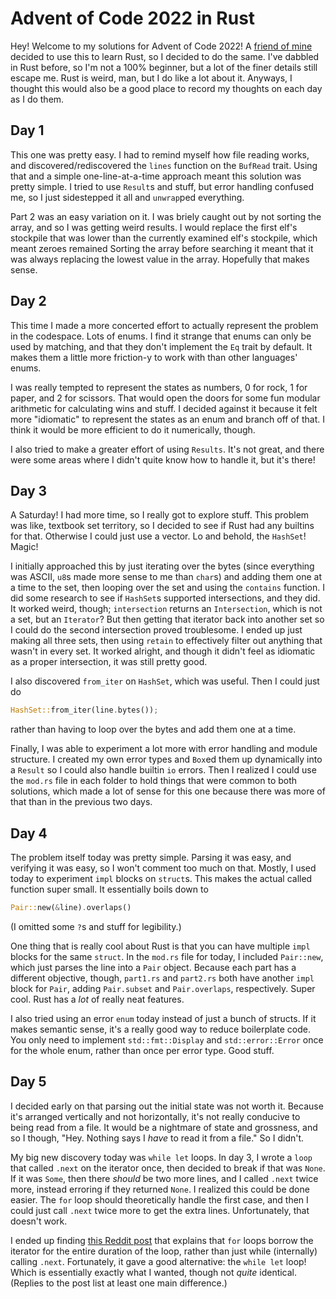 # Advent of Code 2022 in Rust

Hey! Welcome to my solutions for Advent of Code 2022! A
[friend of mine](https://github.com/Ammonsh/AdventOfCode2022) decided to use this to learn Rust, so
I decided to do the same. I've dabbled in Rust before, so I'm not a 100% beginner, but a lot of the
finer details still escape me. Rust is weird, man, but I do like a lot about it. Anyways, I thought
this would also be a good place to record my thoughts on each day as I do them.

## Day 1

This one was pretty easy. I had to remind myself how file reading works, and
discovered/rediscovered the `lines` function on the `BufRead` trait. Using that and a simple
one-line-at-a-time approach meant this solution was pretty simple. I tried to use `Result`s and
stuff, but error handling confused me, so I just sidestepped it all and `unwrap`ped everything.

Part 2 was an easy variation on it. I was briely caught out by not sorting the array, and so I was
getting weird results. I would replace the first elf's stockpile that was lower than the currently
examined elf's stockpile, which meant zeroes remained Sorting the array before searching it meant
that it was always replacing the lowest value in the array. Hopefully that makes sense.

## Day 2

This time I made a more concerted effort to actually represent the problem in the codespace. Lots
of enums. I find it strange that enums can only be used by matching, and that they don't implement
the `Eq` trait by default. It makes them a little more friction-y to work with than other
languages' enums.

I was really tempted to represent the states as numbers, 0 for rock, 1 for paper, and 2 for
scissors. That would open the doors for some fun modular arithmetic for calculating wins and stuff.
I decided against it because it felt more "idiomatic" to represent the states as an enum and branch
off of that. I think it would be more efficient to do it numerically, though.

I also tried to make a greater effort of using `Results`. It's not great, and there were some areas
where I didn't quite know how to handle it, but it's there!

## Day 3

A Saturday! I had more time, so I really got to explore stuff. This problem was like, textbook set
territory, so I decided to see if Rust had any builtins for that. Otherwise I could just use a
vector. Lo and behold, the `HashSet`! Magic!

I initially approached this by just iterating over the bytes (since everything was ASCII, `u8`s
made more sense to me than `char`s) and adding them one at a time to the set, then looping over the
set and using the `contains` function. I did some research to see if `HashSet`s supported
intersections, and they did. It worked weird, though; `intersection` returns an `Intersection`,
which is not a set, but an `Iterator`? But then getting that iterator back into another set so I
could do the second intersection proved troublesome. I ended up just making all three sets, then
using `retain` to effectively filter out anything that wasn't in every set. It worked alright, and
though it didn't feel as idiomatic as a proper intersection, it was still pretty good.

I also discovered `from_iter` on `HashSet`, which was useful. Then I could just do

```rust
HashSet::from_iter(line.bytes());
```

rather than having to loop over the bytes and add them one at a time.

Finally, I was able to experiment a lot more with error handling and module structure. I created my
own error types and `Box`ed them up dynamically into a `Result` so I could also handle builtin `io`
errors. Then I realized I could use the `mod.rs` file in each folder to hold things that were
common to both solutions, which made a lot of sense for this one because there was more of that
than in the previous two days.

## Day 4

The problem itself today was pretty simple. Parsing it was easy, and verifying it was easy, so I
won't comment too much on that. Mostly, I used today to experiment `impl` blocks on `struct`s. This
makes the actual called function super small. It essentially boils down to

```rust
Pair::new(&line).overlaps()
```

(I omitted some `?`s and stuff for legibility.)

One thing that is really cool about Rust is that you can have multiple `impl` blocks for the same
`struct`. In the `mod.rs` file for today, I included `Pair::new`, which just parses the line into a
`Pair` object. Because each part has a different objective, though, `part1.rs` and `part2.rs` both
have another `impl` block for `Pair`, adding `Pair.subset` and `Pair.overlaps`, respectively. Super
cool. Rust has a _lot_ of really neat features.

I also tried using an error `enum` today instead of just a bunch of structs. If it makes semantic
sense, it's a really good way to reduce boilerplate code. You only need to implement
`std::fmt::Display` and `std::error::Error` once for the whole enum, rather than once per error
type. Good stuff.

## Day 5

I decided early on that parsing out the initial state was not worth it. Because it's arranged
vertically and not horizontally, it's not really conducive to being read from a file. It would be a
nightmare of state and grossness, and so I though, "Hey. Nothing says I _have_ to read it from a
file." So I didn't.

My big new discovery today was `while let` loops. In day 3, I wrote a `loop` that called `.next` on
the iterator once, then decided to break if that was `None`. If it was `Some`, then there _should_
be two more lines, and I called `.next` twice more, instead erroring if they returned `None`. I
realized this could be done easier. The `for` loop should theoretically handle the first case, and
then I could just call `.next` twice more to get the extra lines. Unfortunately, that doesn't work.

I ended up finding
[this Reddit post](https://www.reddit.com/r/rust/comments/2pqcgt/while_let_someitem_iteratornext/)
that explains that `for` loops borrow the iterator for the entire duration of the loop, rather than
just while (internally) calling `.next`. Fortunately, it gave a good alternative: the `while let`
loop! Which is essentially exactly what I wanted, though not _quite_ identical. (Replies to the
post list at least one main difference.)
